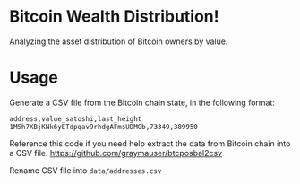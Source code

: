# Bitcoin Wealth Distribution!
Analyzing the asset distribution of Bitcoin owners by value.  

# Usage
Generate a CSV file from the Bitcoin chain state, in the following format: 
	
```
address,value_satoshi,last_height
1M5h7XBjKNk6yETdpqav9rhdgAFmsUDMGb,73349,389950
```
Reference this code if you need help extract the data from Bitcoin chain into a CSV file.
https://github.com/graymauser/btcposbal2csv

Rename CSV file into `data/addresses.csv`
